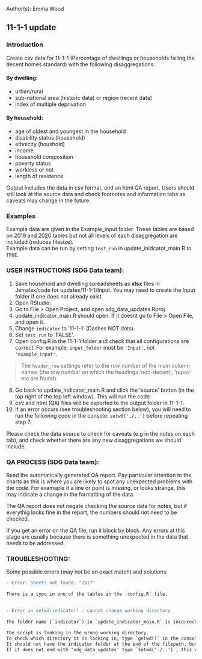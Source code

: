 Author(s): Emma Wood
## 11-1-1 update  
### Introduction
Create csv data for 11-1-1 (Percentage of dwellings or households failing the decent homes standard) with the following disaggregations:  
#### By dwelling:  
- urban/rural  
- sub-national area (historic data) or region (recent data)  
- index of multiple deprivation    
#### By household:  
- age of oldest and youngest in the household  
- disability status (household)  
- ethnicity (houshold)  
- income  
- household composition  
- poverty status   
- workless or not  
- length of residence  
  
Output includes the data in csv format, and an html QA report. Users should still look at the source data and check footnotes and information tabs as caveats may change in the future.  
  
### Examples
Example data are given in the Example_input folder. These tables are based on 2019 and 2020 tables but not all levels of each disaggregation are included (reduces filesize).    
Example data can be run by setting `test_run` in update_inidcator_main.R to `TRUE`.    
        
### USER INSTRUCTIONS (SDG Data team):  

1) Save household and dwelling spreadsheets as **xlsx** files in Jemalex/code for updates/11-1-1/Input. You may need to create the Input folder if one does not already exist.  
2) Open RStudio.  
3) Go to File > Open Project, and open sdg_data_updates.Rproj.  
4) update_indicator_main.R should open. If it doesnt go to File > Open File, and open it.  
5) Change `indicator` to '11-1-1' (Dashes NOT dots).  
6) Set `test_run` to 'FALSE'.  
7) Open config.R in the 11-1-1 folder and check that all configurations are correct. For example, `input_folder` must be `'Input'`, not `'example_input'`.    
> The `header_row` settings refer to the row number of the main column names (the row number on which the headings 'non-decent', 'repair' etc are found).  
8) Go back to update_indicator_main.R and click the 'source' button (in the top right of the top left window). This will run the code.  
9) csv and html (QA) files will be exported to the output folder in 11-1-1.  
10) If an error occurs (see troubleshooting section below), you will need to run the following code in the console: `setwd('./..')` before repeating step 7.  
  
Please check the data source to check for caveats (e.g in the notes on each tab), and check whether there are any new disaggregations we should include.
  
### QA PROCESS (SDG Data team):
Read the automatically generated QA report. Pay particular attention to the charts as this is where you are likely to spot any unexpected problems with the code. For
examaple if a line or point is missing, or looks strange, this may indicate a change in the formatting of the data.  
  
The QA report does not negate checking the source data for notes, but if everythig looks fine in the report, the numbers should not need to be checked.  
  
If you get an error on the QA file, run it block by block. Any errors at this stage are usually because there is something unexpected in the data that needs to be addressed.  

### TROUBLESHOOTING:
Some possible errors (may not be an exact match) and solutions:    
  
```diff
- Error: Sheets not found: "2017"  
  
There is a typo in one of the tables in the `config.R` file.
  
```
    
```diff
- Error in setwd(indicator) : cannot change working directory
  
The folder name (`indicator`) in `update_indicator_main.R` is incorrectly typed. OR    
  
The script is looking in the wrong working directory. 
To check which directory it is looking in, type `getwd()` in the console and hit enter.
It should not have the indicator folder at the end of the filepath, but should end with 'sdg_data_updates'. 
If it does not end with 'sdg_data_updates' type `setwd('./..')`, this will make R look in the directory above.

```
